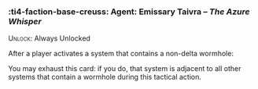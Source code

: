 ### :ti4-faction-base-creuss: **Agent**: Emissary Taivra – _The Azure Whisper_

<span style="font-variant:small-caps;">Unlock</span>: Always Unlocked

After a player activates a system that contains a non-delta wormhole:

You may exhaust this card: if you do, that system is adjacent to all other systems that contain a wormhole during this tactical action.
